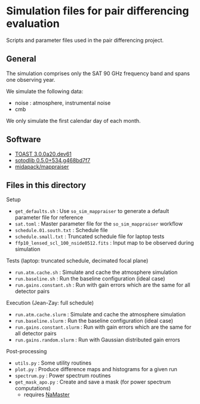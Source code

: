 # Simulation files for pair differencing evaluation

Scripts and parameter files used in the pair differencing project.

## General

The simulation comprises only the SAT 90 GHz frequency band and spans one observing year.

We simulate the following data:

* noise : atmosphere, instrumental noise
* cmb

We only simulate the first calendar day of each month.

## Software

* [TOAST 3.0.0a20.dev61](https://github.com/hpc4cmb/toast/tree/c2ac5a7806ecffeacd42ba47e64322076e824fb8)
* [sotodlib 0.5.0+534.g468bd7f7](https://github.com/simonsobs/sotodlib/tree/468bd7f75eddb2b324a40a0c17917056221b21f4)
* [midapack/mappraiser](https://github.com/B3Dcmb/midapack/tree/gaps)

## Files in this directory

Setup

* `get_defaults.sh` : Use `so_sim_mappraiser` to generate a default parameter file for reference
* `sat.toml` : Master parameter file for the `so_sim_mappraiser` workflow
* `schedule.01.south.txt` : Schedule file
* `schedule.small.txt` : Truncated schedule file for laptop tests
* `ffp10_lensed_scl_100_nside0512.fits` : Input map to be observed during simulation

Tests (laptop: truncated schedule, decimated focal plane)

* `run.atm.cache.sh` : Simulate and cache the atmosphere simulation
* `run.baseline.sh` : Run the baseline configuration (ideal case)
* `run.gains.constant.sh` : Run with gain errors which are the same for all detector pairs

Execution (Jean-Zay: full schedule)

* `run.atm.cache.slurm` : Simulate and cache the atmosphere simulation
* `run.baseline.slurm` : Run the baseline configuration (ideal case)
* `run.gains.constant.slurm` : Run with gain errors which are the same for all detector pairs
* `run.gains.random.slurm` : Run with Gaussian distributed gain errors

Post-processing

* `utils.py` : Some utility routines
* `plot.py` : Produce difference maps and histograms for a given run
* `spectrum.py` : Power spectrum routines
* `get_mask_apo.py` : Create and save a mask (for power spectrum computations)
  * requires [NaMaster](https://namaster.readthedocs.io)
